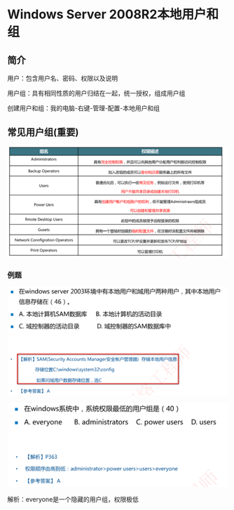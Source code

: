 # Windows Server 2008R2本地用户和组

## 简介

用户：包含用户名、密码、权限以及说明

用户组：具有相同性质的用户归结在一起，统一授权，组成用户组

创建用户和组：我的电脑-右键-管理-配置-本地用户和组

## 常见用户组(重要)

![image-20230309205633280](./assets/image-20230309205633280.png)

### 例题

![image-20230309210240185](./assets/image-20230309210240185.png)

![image-20230309210518710](./assets/image-20230309210518710.png)

解析：everyone是一个隐藏的用户组，权限极低